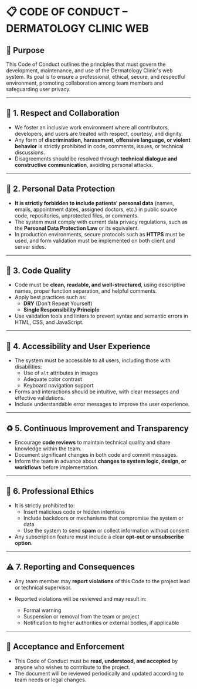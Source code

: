# 📋 CODE OF CONDUCT – DERMATOLOGY CLINIC WEB

## 📌 Purpose

This Code of Conduct outlines the principles that must govern the development, maintenance, and use of the Dermatology Clinic's web system. Its goal is to ensure a professional, ethical, secure, and respectful environment, promoting collaboration among team members and safeguarding user privacy.

---

## 👥 1. Respect and Collaboration

- We foster an inclusive work environment where all contributors, developers, and users are treated with respect, courtesy, and dignity.
- Any form of **discrimination, harassment, offensive language, or violent behavior** is strictly prohibited in code, comments, issues, or technical discussions.
- Disagreements should be resolved through **technical dialogue and constructive communication**, avoiding personal attacks.

---

## 🔐 2. Personal Data Protection

- **It is strictly forbidden to include patients' personal data** (names, emails, appointment dates, assigned doctors, etc.) in public source code, repositories, unprotected files, or comments.
- The system must comply with current data privacy regulations, such as the **Personal Data Protection Law** or its equivalent.
- In production environments, secure protocols such as **HTTPS** must be used, and form validation must be implemented on both client and server sides.

---

## 🧼 3. Code Quality

- Code must be **clean, readable, and well-structured**, using descriptive names, proper function separation, and helpful comments.
- Apply best practices such as:
  - **DRY** (Don't Repeat Yourself)
  - **Single Responsibility Principle**
- Use validation tools and linters to prevent syntax and semantic errors in HTML, CSS, and JavaScript.

---

## 🎨 4. Accessibility and User Experience

- The system must be accessible to all users, including those with disabilities:
  - Use of `alt` attributes in images
  - Adequate color contrast
  - Keyboard navigation support
- Forms and interactions should be intuitive, with clear messages and effective validations.
- Include understandable error messages to improve the user experience.

---

## ♻️ 5. Continuous Improvement and Transparency

- Encourage **code reviews** to maintain technical quality and share knowledge within the team.
- Document significant changes in both code and commit messages.
- Inform the team in advance about **changes to system logic, design, or workflows** before implementation.

---

## 🧪 6. Professional Ethics

- It is strictly prohibited to:
  - Insert malicious code or hidden intentions
  - Include backdoors or mechanisms that compromise the system or data
  - Use the system to send **spam** or collect information without consent
- Any subscription feature must include a clear **opt-out or unsubscribe option**.

---

## ⚠️ 7. Reporting and Consequences

- Any team member may **report violations** of this Code to the project lead or technical supervisor.
- Reported violations will be reviewed and may result in:

  - Formal warning  
  - Suspension or removal from the team or project  
  - Notification to higher authorities or external bodies, if applicable  

---

## 📌 Acceptance and Enforcement

- This Code of Conduct must be **read, understood, and accepted** by anyone who wishes to contribute to the project.
- The document will be reviewed periodically and updated according to team needs or legal changes.